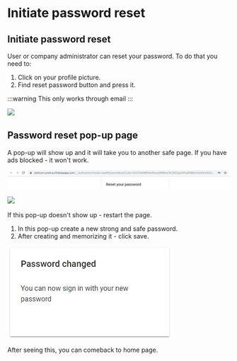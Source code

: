 # Initiate password reset

## Initiate password reset

User or company administrator can reset your password. To do that you need to:

1. Click on your profile picture.
2. Find reset password button and press it.

:::warning
This only works through email
:::

![](</assets/Administrator_view.png>)

## Password reset pop-up page

A pop-up will show up and it will take you to another safe page. If you have ads blocked - it won't work.

![Generated link](/assets/Link.PNG)

![](</assets/Save_new_pass.png>)

If this pop-up doesn't  show up - restart the page.

1. In this pop-up create a new strong and safe password.
2. After creating and memorizing it - click save.

![Password changed](/assets/reseted.PNG)

After seeing this, you can comeback to home page.
